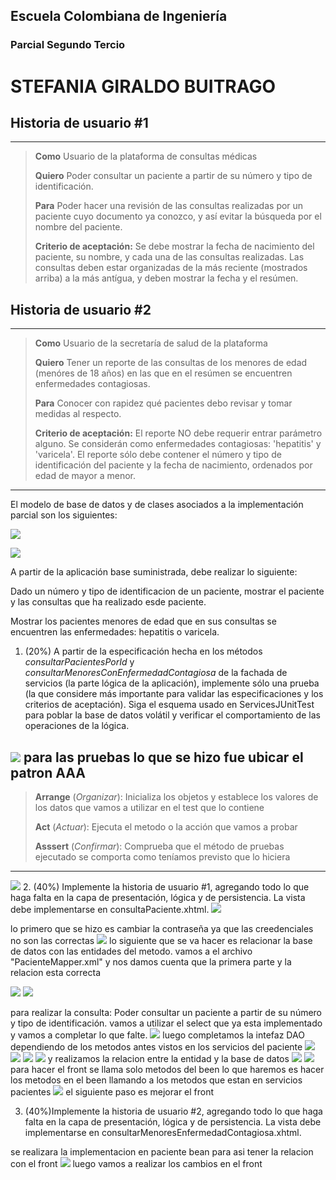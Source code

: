 ## Escuela Colombiana de Ingeniería
### Parcial Segundo Tercio

# STEFANIA GIRALDO BUITRAGO

## Historia de usuario #1

  -------------------------------------------------------------------------------------------------------------------------------------------------------------------------------------
  > **Como** Usuario de la plataforma de consultas médicas
  >
  > **Quiero** Poder consultar un paciente a partir de su número y tipo de identificación.
  >
  > **Para** Poder hacer una revisión de las consultas realizadas por un paciente cuyo documento ya conozco, y así evitar la búsqueda por el nombre del paciente.
  >
  > **Criterio de aceptación:** Se debe mostrar la fecha de nacimiento del paciente, su nombre, y cada una de las consultas realizadas. Las consultas deben estar organizadas de la más reciente (mostrados arriba) a la más antígua, y deben mostrar la fecha y el resúmen.

## Historia de usuario #2

  -------------------------------------------------------------------------------------------------------------------------------------------------------------------------------------
  > **Como** Usuario de la secretaría de salud de la plataforma
  >
  > **Quiero** Tener un reporte de las consultas de los menores de edad (menóres de 18 años) en las que en el resúmen se encuentren enfermedades contagiosas.
  >
  > **Para** Conocer con rapidez qué pacientes debo revisar y tomar medidas al respecto.
  >
  > **Criterio de aceptación:** El reporte NO debe requerir entrar parámetro alguno. Se considerán como enfermedades contagiosas: 'hepatitis' y 'varicela'. El reporte sólo debe contener el número y tipo de identificación  del paciente y la fecha de nacimiento, ordenados por edad de mayor a menor.
  -------------------------------------------------------------------------------------------------------------------------------------------------------------------------------------

El modelo de base de datos y de clases asociados a la implementación parcial son los siguientes:

![](./img/Diagram.png)

![](./img/Model.png)

A partir de la aplicación base suministrada, debe realizar lo siguiente:

Dado un número y tipo de identificacion de un paciente, mostrar el paciente y las consultas que ha realizado esde paciente.

Mostrar los pacientes menores de edad que en sus consultas se encuentren las enfermedades: hepatitis o varicela.


1.  (20%) A partir de la especificación hecha en los métodos
    *consultarPacientesPorId* y *consultarMenoresConEnfermedadContagiosa* de la fachada de
    servicios (la parte lógica de la aplicación), implemente sólo una prueba (la que considere más importante para validar las especificaciones y los criterios de aceptación). Siga el esquema usado en ServicesJUnitTest para poblar la base de datos volátil y verificar el comportamiento de las operaciones de la lógica.

![](./img/2.png)
para las pruebas lo que se hizo fue ubicar el patron AAA
--------------------------------------------------------------------------------------------------------------------------------------------------------
>**Arrange** (*Organizar*): Inicializa los objetos y establece los valores de los datos que vamos a utilizar en el test que lo contiene
>
>**Act** (*Actuar*): Ejecuta el metodo o la acción que vamos a probar
>
>**Asssert** (*Confirmar*): Comprueba que el método de pruebas ejecutado se comporta como teníamos previsto que lo hiciera
--------------------------------------------------------------------------------------------------------------------------------------------------------------
![](./img/3.png)
2.  (40%) Implemente la historia de usuario #1, agregando todo lo que haga falta en la capa de presentación, lógica y de persistencia. La vista debe implementarse en consultaPaciente.xhtml.
![](./img/4.png)

lo primero que se hizo es cambiar la contraseña ya que las creedenciales no son las correctas
![](./img/5.png)
lo siguiente que se va hacer es relacionar la base de datos con las entidades del metodo.
vamos a el archivo "PacienteMapper.xml" y nos damos cuenta que la primera parte y la relacion esta correcta

![](./img/6.png)
![](./img/7.png)

para realizar la consulta: Poder consultar un paciente a partir de su número y tipo de identificación.
vamos a utilizar el select que ya esta implementado y vamos a completar lo que falte.
![](./img/8.png)
luego completamos la intefaz DAO dependiendo de los metodos antes vistos en los servicios del paciente
![](./img/9.png)
![](./img/10.png)
![](./img/11.png)
![](./img/12.png)
y realizamos la relacion entre la entidad y la base de datos
![](./img/14.png)
![](./img/15.png)
para hacer el front se llama solo metodos del been lo que haremos es hacer los metodos en el been llamando a los metodos que estan en servicios pacientes
![](./img/13.png)
el siguiente paso es mejorar el front

3.  (40%)Implemente la historia de usuario #2, agregando todo lo que haga falta en la capa de presentación, lógica y de persistencia. La vista debe implementarse en consultarMenoresEnfermedadContagiosa.xhtml.

se realizara la implementacion en paciente bean para asi tener la relacion con el front
![](./img/16.png)
luego vamos a realizar los cambios en el front

